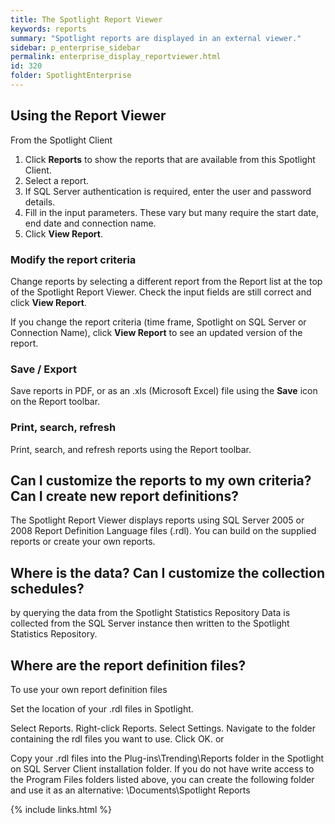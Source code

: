 ```yaml
---
title: The Spotlight Report Viewer
keywords: reports
summary: "Spotlight reports are displayed in an external viewer."
sidebar: p_enterprise_sidebar
permalink: enterprise_display_reportviewer.html
id: 320
folder: SpotlightEnterprise
---
```


## Using the Report Viewer
From the Spotlight Client

1. Click **Reports** to show the reports that are available from this Spotlight Client.
2. Select a report.
3. If SQL Server authentication is required, enter the user and password details.
4. Fill in the input parameters. These vary but many require the start date, end date and connection name.
5. Click **View Report**.

### Modify the report criteria
Change reports by selecting a different report from the Report list at the top of the Spotlight Report Viewer. Check the input fields are still correct and click **View Report**.

If you change the report criteria (time frame, Spotlight on SQL Server or Connection Name), click **View Report** to see an updated version of the report.

### Save / Export
Save reports in PDF, or as an .xls (Microsoft Excel) file using the **Save** icon on the Report toolbar.

### Print, search, refresh
Print, search, and refresh reports using the Report toolbar.


## Can I customize the reports to my own criteria? Can I create new report definitions?
The Spotlight Report Viewer displays reports using SQL Server 2005 or 2008 Report Definition Language files (.rdl). You can build on the supplied reports or create your own reports.

## Where is the data? Can I customize the collection schedules?
 by querying the data from the Spotlight Statistics Repository
 Data is collected from the SQL Server instance then written to the Spotlight Statistics Repository.

## Where are the report definition files?
To use your own report definition files

Set the location of your .rdl files in Spotlight.

Select Reports.
Right-click Reports.
Select Settings.
Navigate to the folder containing the rdl files you want to use.
Click OK.
or

Copy your .rdl files into the Plug-ins\Trending\Reports folder in the Spotlight on SQL Server Client installation folder. If you do not have write access to the Program Files folders listed above, you can create the following folder and use it as an alternative: <user>\Documents\Spotlight Reports




{% include links.html %}
